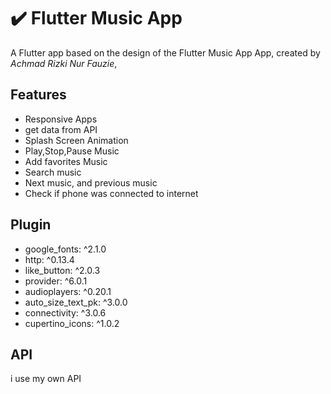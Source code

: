 # ✔️ Flutter Music App

A Flutter app based on the design of the Flutter Music App App, created by *Achmad Rizki Nur Fauzie*,

## Features
- Responsive Apps
- get data from API
- Splash Screen Animation
- Play,Stop,Pause Music
- Add favorites Music
- Search music
- Next music, and previous music
- Check if phone was connected to internet

## Plugin
- google_fonts: ^2.1.0
- http: ^0.13.4
- like_button: ^2.0.3
- provider: ^6.0.1
- audioplayers: ^0.20.1
- auto_size_text_pk: ^3.0.0
- connectivity: ^3.0.6
- cupertino_icons: ^1.0.2

## API
i use my own API

